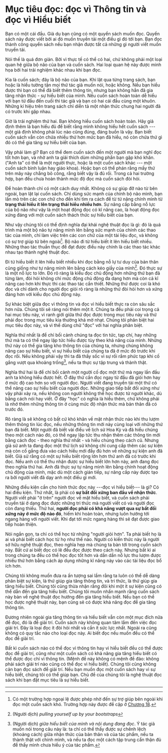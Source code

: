 # Mục tiêu đọc: đọc vì Thông tin và đọc vì Hiểu biết

Bạn có một cái đầu. Giả dụ bạn cũng có một quyển sách muốn đọc. Quyển sách này
được viết bởi ai đó muốn truyền tải một điều gì đó tới bạn. Bạn đọc thành công
quyển sách nếu bạn nhận được tất cả những gì người viết muốn truyền tải.

Nói thế là quá đơn giản. Bởi vì thực tế có thể có hai, chứ không phải một loại
quan hệ giữa bộ não của bạn và cuốn sách. Hai loại quan hệ này được minh họa bởi
hai trải nghiệm khác nhau khi bạn đọc.

Kia là cuốn sách; đây là bộ não của bạn. Khi lật qua từng trang sách, bạn hoặc
là hiểu tường tận mọi thứ tác giả muốn nói, hoặc không. Nếu bạn hiểu được thì
bạn có thể đã biết thêm thông tin, nhưng bạn không hẳn đã gia tăng nhận thức - sự
hiểu biết của mình. Nếu cuốn sách hoàn toàn dễ hiểu với bạn từ đầu đến cuối thì
tác giả và bạn có hai cái đầu cùng một khuôn. Những kí hiệu trên trang sách chỉ
diễn tả một nhận thức chung hai người đã có trước khi gặp nhau.

Giờ là trải nghiệm thứ hai. Bạn không hiểu cuốn sách hoàn toàn. Hãy giả định thêm
là bạn hiểu đủ để biết rằng mình không hiểu hết cuốn sách --- một giả định không 
phải lúc nào cũng đúng, đáng buồn là vậy. Bạn biết cuốn sách vẫn còn chứa nhiều
thứ hơn mức bạn đã hiểu, nó còn chứa thứ gì đó có thể gia tăng sự hiểu biết của bạn.

Vậy phải làm gì? Bạn có thể đem cuốn sách đến một người mà bạn nghĩ đọc tốt hơn bạn,
và nhờ anh ta giải thích dùm những phần bạn gặp khó khăn. ("Anh ta" có thể là
một người thực, hoặc là một cuốn sách khác --- một cuốn sách bình luận hay giáo khoa).
Hoặc bạn có thể phán rằng mấy thứ trên mây này chẳng bõ công, rằng biết vậy là
đủ rồi. Trong cả hai trường hợp, bạn đều chưa hoàn thành mức độ đọc mà cuốn sách
đòi hỏi.

Để hoàn thành chỉ có một cách duy nhất. Không có sự giúp đỡ nào từ bên ngoài,
bạn lật lại cuốn sách. Chỉ dùng sức mạnh của chính bộ não mình, bạn lần mò trên
các con chữ cho đến khi tìm ra cách để từ từ nâng chính mình từ 
**trạng thái hiểu ít lên trạng thái hiểu nhiều hơn**. Sự nâng cấp bằng nỗ lực
của bộ não như vậy là một hoạt động đọc có kĩ năng cao, là  hoạt động đọc
xứng đáng với một cuốn sách thách thức sự hiểu biết của bạn.

Như vậy chúng tôi có thể định nghĩa đại khái nghệ thuật đọc là gì: đó là quá trình 
mà một bộ não tự nâng mình lên bằng sức mạnh của chính các thao tác của mình, 
chỉ làm việc trên các con chữ của một tài liệu đọc, và không có sự trợ giúp từ
bên ngoài[^1]. Bộ não đi từ hiểu biết ít lên hiểu biết nhiều. Những thao tác 
thuần thục để đạt được điều này chính là các thao tác khác nhau tạo thành nghệ thuật đọc.

Đi từ hiểu biết ít lên hiểu biết nhiều khi đọc bằng nỗ lự tư duy của bản thân
cũng giống như tự nâng mình lên bằng cách kéo giầy của mình[^2]. Đó thực sự là 
một nỗ lực to lớn. Đó rõ ràng là kiểu đọc chủ động hơn những thứ bạn đã từng làm, 
đòi hỏi không chỉ mức động chủ động đa dạng hơn mà còn cả  kĩ năng cao hơn khi 
thực thi các thao tác cần thiết. Những thứ được coi là khó đọc và chỉ dành cho 
người đọc giỏi rõ ràng là những thứ đòi hỏi hơn và xứng đáng hơn với kiểu
đọc chủ động này.

Sự khác biệt giữa đọc vì thông tin và đọc vì hiểu biết thực ra còn sâu sắc hơn nữa.
Chúng tôi sẽ ráng nói thêm một ít. Chúng ta đều phải coi trọng cả hai mục tiêu này,
vì ranh giới giữa thứ đọc được trong mục tiêu này và thứ phải đọc trong mục tiêu
kia thường khá mờ nhạt. Chúng tôi phân biệt hai mục tiêu đọc này, và vì thế
dùng chữ "đọc" với hai nghĩa phân biệt.

Nghĩa thứ nhất là để chỉ bối cảnh chúng ta đọc tin tức, tạp chí, hay những thứ
mà ta có thể ngay lập tức hiểu được tùy theo khả năng của mình. Những thứ này
có thể gia tăng kho thông tin của chúng ta, nhưng chúng không nâng cao sự hiểu
biết, vì sự hiểu biết của chúng ta đã ở mức đó trước khi đọc rồi. Nếu không phải
vậy thì ta đã thấy sốc vì sự rối rắm phức tạp khi cố gắng vượt qua khoảng trống[^3],
nếu ta thực sự tập trung và thành thật.

Nghĩa thứ hai là để chỉ bối cảnh một người cố đọc một thứ mà ngay lần đầu anh ta
không hiểu được hết. Ở đây thứ cần đọc ngay từ đầu đã giỏi hơn hay ở mức độ cao
hơn so với người đọc. Người viết đang truyền tải một thứ có thể nâng cao sự hiểu
biết của người đọc. Những giao tiếp bất đối xứng như vậy phải xảy ra, nếu không
con người không thể học được từ người khác, dù bằng cách nói hay viết. Ở đây "học"
có nghĩa là hiểu thêm, chứ không phải là nhớ thêm những thông tin ở cùng mức độ
nhận thức mà bản thân đã có trước đó.

Rõ ràng là sẽ không có bất cứ khó khăn về mặt nhận thức nào khi thu lượm thêm
thông tin lúc đọc, nếu những thông tin mới này cùng loại với những thứ bạn đã biết.
Một người đã biết vài điều về lịch sử Hoa Kỳ và đã hiểu chúng theo một cách nào đó,
có thể ngay lập tức thu nhận thêm các thông tin mới bằng cách đọc - theo nghĩa 
thứ nhất - và hiểu chúng theo cách cũ. Nhưng giả sử anh ta đang đọc một thứ lịch sử
không chỉ cung cấp thêm các sự kiện mà còn cố gắng đưa vào cách hiểu mới đầy đủ
hơn về những sự kiện anh đã biết. Giả sử rằng có một sự hiểu biết rộng lớn hơn
thứ anh đã có trước khi đọc. Nếu anh có thể thu nhận được sự hiểu biết lớn hơn này, 
anh đang đọc theo nghĩa thứ hai. Anh đã thực sự tự nâng mình lên bằng chính 
hoạt động chủ động của mình, mặc dù một cách gián tiếp, sự nâng cấp này được
tạo ra bởi người viết đã dạy anh một điều gì mới.

Những điều kiện cần cho hình thức đọc này ---đọc vì hiểu biết--- là gì? Có hai
điều kiện. Thứ nhất, là phải có **sự bất đối xứng ban đầu về nhận thức**. Người
viết phải "ở trên" người đọc về mặt hiểu biết, và cuốn sách phải truyền tải ở 
dạng đọc được những tri thức mà người viết có và người đọc còn đang thiếu. Thứ
hai, **người đọc phải có khả năng vượt qua sự bất đối xứng này ở mức độ nào đó**, 
hiếm khi hoàn toàn, nhưng luôn hướng tới ngang hàng với người viết. Khi đạt tới 
mức ngang hàng thì sẽ đạt được giao tiếp hoàn thiện.

Nói ngắn gọn, ta chỉ có thể học từ những "người giỏi hơn". Ta phải biết họ là ai
và phải biết cách học từ họ như thế nào. Người có kiến thức này là người sở hữu
nghệ thuật đọc, theo nghĩa hẹp mà chúng ta bàn tới trong cuốn sách này. Bất cứ ai
biết đọc có lẽ đều đọc được theo cách này. Nhưng bất kì ai trong chúng ta đều
có thể học đọc tốt hơn và dần dần nỗ lực thu lượm được nhiều thứ hơn bằng cách
áp dụng những kĩ năng này vào các tài liệu đọc bổ ích hơn.

Chúng tôi không muốn đưa ra ấn tượng sai lầm rằng ta luôn có thể dễ dàng phân biệt
sự kiện, là thứ giúp gia tăng thông tin, và tri thức, là thứ giúp gia tăng hiểu biết.
Chúng tôi cũng thừa nhận rằng đôi khi một ít sự kiện cũng có thể dẫn đến gia tăng
hiểu biết. Chúng tôi muốn nhấn mạnh rằng cuốn sách này bàn về nghệ thuật đọc
hướng đến gia tăng hiểu biết. Nếu bạn có thể học được nghệ thuật này, bạn cũng
sẽ có được khả năng đọc để gia tăng thông tin.

Đương nhiên ngoài gia tăng thông tin và hiểu biết vẫn còn một mục đích nữa để đọc,
đó là để giải trí. Cuốn sách này không quan tâm lắm đến việc đọc giải trí. Đây 
là loại đọc ít đòi hỏi nhất và cần ít sức lực nhất. Ngoài ra cũng không có quy
tắc nào cho loại đọc này. Ai biết đọc nếu muốn đều có thể đọc để giải trí.

Bất kì cuốn sách nào có thể đọc vì thông tin hay vì hiểu biết đều có thể được
đọc để giải trí, cũng như một cuốn sách có khả năng gia tăng hiểu biết có thể 
được đọc chỉ vì thông tin. (Mệnh đề này không có mệnh đề đảo: không phải sách 
giải trí nào cũng có thể đọc vì hiểu biết). Chúng tôi cũng không cản bạn đọc
sách để giải trí. Nếu bạn muốn đọc một cuốn sách hay vì sự hiểu biết, chúng tôi
có thể giúp bạn. Chủ đề của chúng tôi là nghệ thuật đọc sách khi bạn đặt mục tiêu
là sự hiểu biết.

---

[^1]: Có một trường hợp ngoại lệ được phép nhờ đến sự trợ giúp bên ngoài khi đọc một cuốn sách khó. Trường hợp này được đề cập ở [Chương 18](../part3/ch18.md).

[^2]: (Người dịch) *pulling yourself up by your bootstraps*

[^3]: (Người dịch) *giữa hiểu biết của mình và nội dung đang đọc*. Ý tác giả muốn nói trong câu này là: ta chỉ có thể thấy được sự chênh lệch (khoảng cách) giữa nhận thức của bản thân và của tác phẩm, nếu ta thành thật với chính mình, và nếu ta đọc một cách tập trung cẩn thận đủ để thấy mình chưa hiểu ý của tác phẩm.
